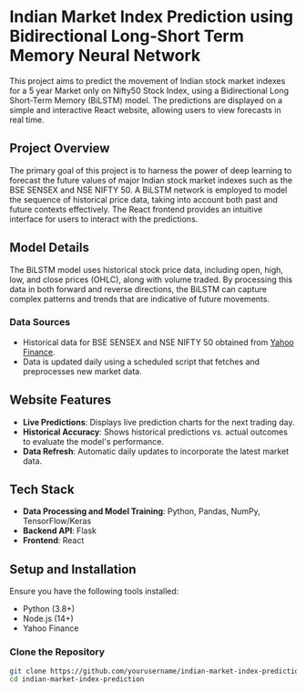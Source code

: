 # Indian Market Index Prediction using Bidirectional Long-Short Term Memory Neural Network

This project aims to predict the movement of Indian stock market indexes for a 5 year Market only on Nifty50 Stock Index, using a Bidirectional Long Short-Term Memory (BiLSTM) model. The predictions are displayed on a simple and interactive React website, allowing users to view forecasts in real time.

## Project Overview

The primary goal of this project is to harness the power of deep learning to forecast the future values of major Indian stock market indexes such as the BSE SENSEX and NSE NIFTY 50. A BiLSTM network is employed to model the sequence of historical price data, taking into account both past and future contexts effectively. The React frontend provides an intuitive interface for users to interact with the predictions.

## Model Details

The BiLSTM model uses historical stock price data, including open, high, low, and close prices (OHLC), along with volume traded. By processing this data in both forward and reverse directions, the BiLSTM can capture complex patterns and trends that are indicative of future movements.

### Data Sources

- Historical data for BSE SENSEX and NSE NIFTY 50 obtained from [Yahoo Finance](https://finance.yahoo.com).
- Data is updated daily using a scheduled script that fetches and preprocesses new market data.

## Website Features

- **Live Predictions**: Displays live prediction charts for the next trading day.
- **Historical Accuracy**: Shows historical predictions vs. actual outcomes to evaluate the model's performance.
- **Data Refresh**: Automatic daily updates to incorporate the latest market data.

## Tech Stack

- **Data Processing and Model Training**: Python, Pandas, NumPy, TensorFlow/Keras
- **Backend API**: Flask
- **Frontend**: React


## Setup and Installation

Ensure you have the following tools installed:
- Python (3.8+)
- Node.js (14+)
- Yahoo Finance

### Clone the Repository

```bash
git clone https://github.com/yourusername/indian-market-index-prediction.git
cd indian-market-index-prediction
